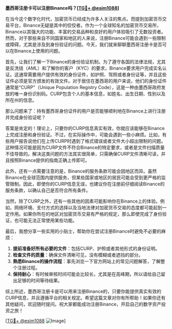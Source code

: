 **墨西哥注册卡可以注册Binance吗？[[TG💪+ @esim1088](https://t.me/s/esim1088)]**

在当今这个数字化时代，加密货币已经成为许多人关注的焦点。而提到加密货币交易平台，Binance无疑是其中的佼佼者。作为一个全球知名的加密货币交易所，Binance以其强大的功能、丰富的交易品种和良好的用户体验吸引了无数投资者。然而，对于那些来自不同国家和地区的人来说，注册Binance可能会遇到一些限制或障碍，尤其是涉及到身份验证的问题。今天，我们就来聊聊墨西哥注册卡是否可以在Binance上使用的问题。

首先，让我们了解一下Binance的身份验证机制。为了遵守各国的法律法规，尤其是反洗钱（AML）和了解你的客户（KYC）的要求，Binance要求用户完成实名认证。这通常需要用户提供有效的身份证件，如护照、驾照或者身份证等，并且这些证件必须是官方颁发的有效文件。对于居住在墨西哥的用户来说，他们的身份证件通常是“CURP”（Unique Population Registry Code），这是一种由墨西哥政府发放的唯一身份识别码。CURP包含个人的基本信息，如姓名、出生日期、性别以及所在州的信息。

那么问题来了：持有墨西哥身份证件的用户是否能够顺利地在Binance上进行注册并完成身份验证呢？

答案是肯定的！理论上，只要你的CURP信息真实有效，你就应该能够在Binance上完成注册和身份验证。不过，在实际操作中，可能会遇到一些小麻烦。比如，有些用户报告说他们在上传CURP时遇到了格式错误或者文件大小超出限制的问题。这种情况可能是因为CURP文件不符合Binance的特定要求，或者是文件扫描质量不佳导致的。解决这类问题的方法其实很简单，只需确保CURP文件清晰可读，并且按照Binance提供的指南正确上传即可。

此外，还有一点需要注意的是，Binance的服务条款可能会因地区而异。虽然Binance在全球范围内提供服务，但某些国家或地区的居民可能会受到更严格的监管限制。因此，即使你的CURP信息无误，也建议你在注册前仔细阅读Binance的服务条款，以确认自己是否符合所有条件。

当然，除了CURP之外，还有一些其他的因素可能影响你在Binance上的体验。例如，网络环境、支付方式的选择以及当地法律对加密货币交易的态度都可能起到一定作用。如果你所在的地区对加密货币交易有严格的规定，那么即使完成了身份验证，也可能无法正常使用某些功能。

最后，我想分享一些实用的小贴士，帮助你在尝试注册Binance时避免不必要的麻烦：

1. **提前准备好所有必要的文件**：包括CURP、护照或者其他形式的身份证明。
2. **检查文件的质量**：确保文件清晰可见，没有模糊或者遮挡的部分。
3. **熟悉Binance的操作流程**：事先浏览一下官方网站上的常见问题解答，了解整个注册过程。
4. **保持耐心**：有时候审核时间可能会比较长，尤其是在高峰期，所以请给自己留出足够的时间等待结果。

综上所述，墨西哥注册卡是可以用来注册Binance的，只要你能提供真实有效的CURP信息，并且遵循平台的相关规定。希望这篇文章对你有所帮助！如果你还有其他疑问，欢迎随时提问。祝大家都能成功注册Binance，开启自己的数字资产投资之旅！

[[TG💪+ @esim1088](https://t.me/s/esim1088) ![Image](https://i.postimg.cc/4NQfJmqS/Snipaste-2025-05-13-00-14-12.png)]